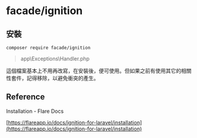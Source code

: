 # facade/ignition

## 安裝

```text
composer require facade/ignition
```

> app\Exceptions\Handler.php

這個檔案基本上不用再改寫，在安裝後，便可使用。但如果之前有使用其它的相關性套件，記得移除，以避免衝突的產生。

## Reference

Installation - Flare Docs

[https://flareapp.io/docs/ignition-for-laravel/installation](https://flareapp.io/docs/ignition-for-laravel/installation)

